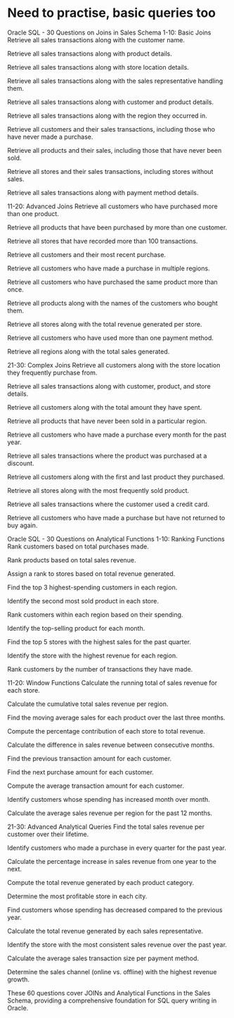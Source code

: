# Need to practise, basic queries too

Oracle SQL - 30 Questions on Joins in Sales Schema
1-10: Basic Joins
Retrieve all sales transactions along with the customer name.

Retrieve all sales transactions along with product details.

Retrieve all sales transactions along with store location details.

Retrieve all sales transactions along with the sales representative handling them.

Retrieve all sales transactions along with customer and product details.

Retrieve all sales transactions along with the region they occurred in.

Retrieve all customers and their sales transactions, including those who have never made a purchase.

Retrieve all products and their sales, including those that have never been sold.

Retrieve all stores and their sales transactions, including stores without sales.

Retrieve all sales transactions along with payment method details.



11-20: Advanced Joins
Retrieve all customers who have purchased more than one product.

Retrieve all products that have been purchased by more than one customer.

Retrieve all stores that have recorded more than 100 transactions.

Retrieve all customers and their most recent purchase.

Retrieve all customers who have made a purchase in multiple regions.

Retrieve all customers who have purchased the same product more than once.

Retrieve all products along with the names of the customers who bought them.

Retrieve all stores along with the total revenue generated per store.

Retrieve all customers who have used more than one payment method.

Retrieve all regions along with the total sales generated.


21-30: Complex Joins
Retrieve all customers along with the store location they frequently purchase from.

Retrieve all sales transactions along with customer, product, and store details.

Retrieve all customers along with the total amount they have spent.

Retrieve all products that have never been sold in a particular region.

Retrieve all customers who have made a purchase every month for the past year.

Retrieve all sales transactions where the product was purchased at a discount.

Retrieve all customers along with the first and last product they purchased.

Retrieve all stores along with the most frequently sold product.

Retrieve all sales transactions where the customer used a credit card.

Retrieve all customers who have made a purchase but have not returned to buy again.

Oracle SQL - 30 Questions on Analytical Functions
1-10: Ranking Functions
Rank customers based on total purchases made.

Rank products based on total sales revenue.

Assign a rank to stores based on total revenue generated.

Find the top 3 highest-spending customers in each region.

Identify the second most sold product in each store.

Rank customers within each region based on their spending.

Identify the top-selling product for each month.

Find the top 5 stores with the highest sales for the past quarter.

Identify the store with the highest revenue for each region.

Rank customers by the number of transactions they have made.



11-20: Window Functions
Calculate the running total of sales revenue for each store.

Calculate the cumulative total sales revenue per region.

Find the moving average sales for each product over the last three months.

Compute the percentage contribution of each store to total revenue.

Calculate the difference in sales revenue between consecutive months.

Find the previous transaction amount for each customer.

Find the next purchase amount for each customer.

Compute the average transaction amount for each customer.

Identify customers whose spending has increased month over month.

Calculate the average sales revenue per region for the past 12 months.



21-30: Advanced Analytical Queries
Find the total sales revenue per customer over their lifetime.

Identify customers who made a purchase in every quarter for the past year.

Calculate the percentage increase in sales revenue from one year to the next.

Compute the total revenue generated by each product category.

Determine the most profitable store in each city.

Find customers whose spending has decreased compared to the previous year.

Calculate the total revenue generated by each sales representative.

Identify the store with the most consistent sales revenue over the past year.

Calculate the average sales transaction size per payment method.

Determine the sales channel (online vs. offline) with the highest revenue growth.

These 60 questions cover JOINs and Analytical Functions in the Sales Schema,
providing a comprehensive foundation for SQL query writing in Oracle.
